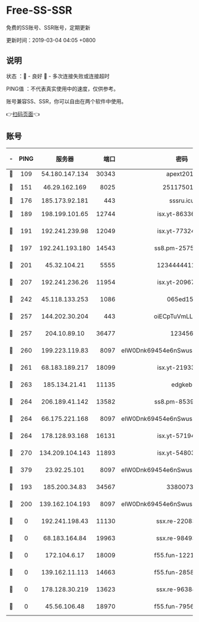 # Free-SS-SSR

免费的SS账号、SSR账号，定期更新

更新时间：2019-03-04 04:05 +0800

## 说明

状态     ：🙂 - 良好 🙁 - 多次连接失败或连接超时

PING值   ：不代表真实使用中的速度，仅供参考。

账号兼容SS、SSR，你可以自由在两个软件中使用。

👉[扫码页面](https://liesauer.github.io/free-ss-ssr.github.io/)👈

## 账号

|-|PING|服务器|端口|密码|加密方式|区域|
|:----:|:----:|:-----:|-----:|:----:|:----:|:----:|
|🙂|109|54.180.147.134|30343|apext2019|chacha20|KR|
|🙂|151|46.29.162.169|8025|2511750146|aes-256-cfb|RU|
|🙂|176|185.173.92.181|443|sssru.icu|rc4-md5|RU|
|🙂|189|198.199.101.65|12744|isx.yt-86336141|aes-256-cfb|US|
|🙂|191|192.241.239.98|12049|isx.yt-77324460|aes-256-cfb|US|
|🙂|197|192.241.193.180|14543|ss8.pm-25759164|aes-256-cfb|US|
|🙂|201|45.32.104.21|5555|1234444411111|aes-256-cfb|SG|
|🙂|207|192.241.236.26|11954|isx.yt-20967574|aes-256-cfb|US|
|🙂|242|45.118.133.253|1086|065ed15a|aes-256-cfb|SG|
|🙂|257|144.202.30.204|443|oiECpTuVmLLxk4Ts|aes-256-cfb|US|
|🙂|257|204.10.89.10|36477|123456|aes-256-cfb|US|
|🙂|260|199.223.119.83|8097|eIW0Dnk69454e6nSwuspv9DmS201tQ0D|aes-256-cfb|US|
|🙂|261|68.183.189.217|18099|isx.yt-21933361|aes-256-cfb|SG|
|🙂|263|185.134.21.41|11135|edgkeb|aes-256-cfb|GB|
|🙂|264|206.189.41.142|13582|ss8.pm-85391880|aes-256-cfb|SG|
|🙂|264|66.175.221.168|8097|eIW0Dnk69454e6nSwuspv9DmS201tQ0D|aes-256-cfb|US|
|🙂|264|178.128.93.168|16131|isx.yt-57194887|aes-256-cfb|SG|
|🙂|270|134.209.104.143|11893|isx.yt-54803040|aes-256-cfb|SG|
|🙂|379|23.92.25.101|8097|eIW0Dnk69454e6nSwuspv9DmS201tQ0D|aes-256-cfb|US|
|🙂|193|185.200.34.83|34567|33800731|aes-256-cfb|US|
|🙂|200|139.162.104.193|8097|eIW0Dnk69454e6nSwuspv9DmS201tQ0D|aes-256-cfb|JP|
|🙁|0|192.241.198.43|11130|ssx.re-22083061|aes-256-cfb|US|
|🙁|0|68.183.164.84|19963|ssx.re-98493930|aes-256-cfb|US|
|🙁|0|172.104.6.17|18009|f55.fun-12212808|aes-256-cfb|US|
|🙁|0|139.162.11.113|14663|f55.fun-28583280|aes-256-cfb|SG|
|🙁|0|178.128.30.219|13623|ssx.re-96384846|aes-256-cfb|SG|
|🙁|0|45.56.106.48|18970|f55.fun-79568034|aes-256-cfb|US|
